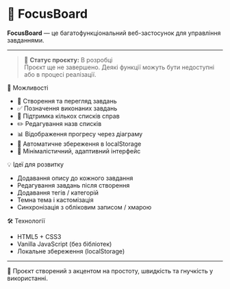# 📌 FocusBoard

**FocusBoard** — це багатофункціональний веб-застосунок для управління завданнями.

---

> 🚧 **Статус проєкту:** В розробці  
> Проєкт ще не завершено. Деякі функції можуть бути недоступні або в процесі реалізації.

🚀 Можливості

- 📝 Створення та перегляд завдань
- ✅ Позначення виконаних завдань
- 📌 Підтримка кількох списків справ
- ✏️ Редагування назв списків
- 📊 Відображення прогресу через діаграму
- 💾 Автоматичне збереження в localStorage
- 🎨 Мінімалістичний, адаптивний інтерфейс

💡 Ідеї для розвитку

- Додавання опису до кожного завдання
- Редагування завдань після створення
- Додавання тегів / категорій
- Темна тема і кастомізація
- Синхронізація з обліковим записом / хмарою

🛠️ Технології

- HTML5 + CSS3
- Vanilla JavaScript (без бібліотек)
- Локальне збереження (localStorage)

---

🧠 Проєкт створений з акцентом на простоту, швидкість та гнучкість у використанні.
